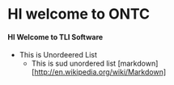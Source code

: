 # HI welcome to ONTC
#### HI Welcome to TLI Software
* This is Unordeered List
    * This is sud unordered list
 [markdown][http://en.wikipedia.org/wiki/Markdown]
